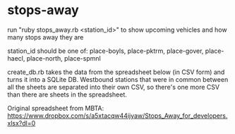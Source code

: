# stops-away

run "ruby stops_away.rb <station_id>" to show upcoming vehicles and how many stops away they are

station_id should be one of: place-boyls, place-pktrm, place-gover, place-haecl, place-north, place-spmnl

create_db.rb takes the data from the spreadsheet below (in CSV form) and turns it into a SQLite DB. Westbound stations that were in common between all the sheets are separated into their own CSV, so there's one more CSV than there are sheets in the spreadsheet. 

Original spreadsheet from MBTA: https://www.dropbox.com/s/a5xtacqw44ijyaw/Stops_Away_for_developers.xlsx?dl=0
